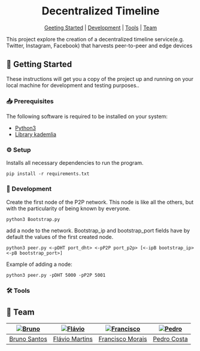 [bruno]: https://github.com/BrunoXBSantos
[bruno-pic]: https://github.com/BrunoXBSantos.png?size=120
[flavio]: https://github.com/FlavioMartins93
[flavio-pic]: https://github.com/FlavioMartins93.png?size=70
[francisco]: https://github.com/fmoraispires
[francisco-pic]: https://github.com/fmoraispires.png?size=70
[pedro]: https://github.com/pCosta99
[pedro-pic]: https://github.com/pCosta99.png?size=70

<div align="center">

# Decentralized Timeline

[Geeting Started](#rocket-getting-started)
|
[Development](#hammer-development)
|
[Tools](#hammer_and_wrench-tools)
|
[Team](#busts_in_silhouette-team)

</div>

This project explore the creation of a decentralized timeline service(e.g. Twitter, Instagram, Facebook) that harvests peer-to-peer and edge devices

## :rocket: Getting Started

These instructions will get you a copy of the project up and running on your
local machine for development and testing purposes..

### :inbox_tray: Prerequisites

The following software is required to be installed on your system:

- [Python3](https://www.python.org/downloads/)
- [Library kademlia](https://pypi.org/project/kademlia/)


### :gear: Setup

Installs all necessary dependencies to run the program.

```
pip install -r requirements.txt
```

### :hammer: Development

Create the first node of the P2P network. This node is like all the others, but with the particularity of being known by everyone.

```
python3 Bootstrap.py 
```
add a node to the network. Bootstrap_ip and bootstrap_port fields have by default the values ​​of the first created node.

```
python3 peer.py <-pDHT port_dht> <-pP2P port_p2p> [<-ipB bootstrap_ip> <-pB bootstrap_port>]
```

Example of adding a node: 
```
python3 peer.py -pDHT 5000 -pP2P 5001
```

### :hammer_and_wrench: Tools


## :busts_in_silhouette: Team

| [![Bruno][bruno-pic]][bruno] | [![Flávio][flavio-pic]][flavio] | [![Francisco][francisco-pic]][francisco] | [![Pedro][pedro-pic]][pedro] |
| :--------------------------: | :-----------------------------: | :--------------------: | :-----------------------------: |
|    [Bruno Santos][bruno]     |    [Flávio Martins][flavio]     |    [Francisco Morais][francisco]     |    [Pedro Costa][pedro]     |
